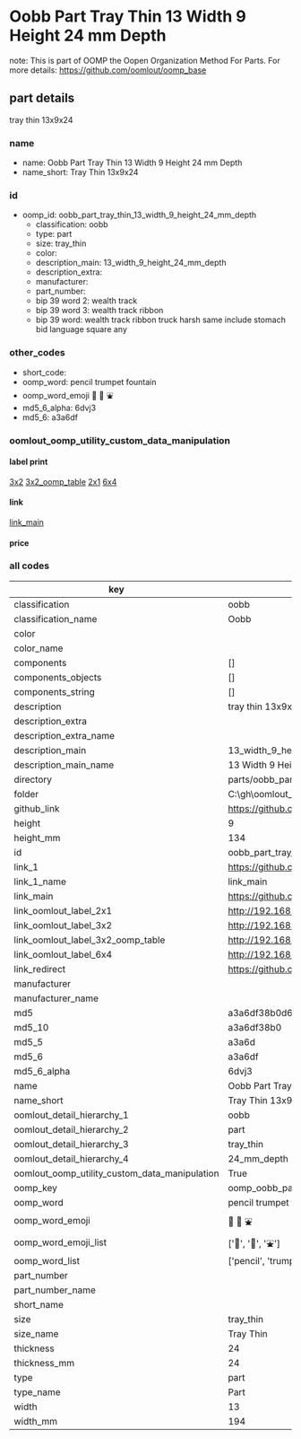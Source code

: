 # Oobb Part Tray Thin 13 Width 9 Height 24 mm Depth  

note: This is part of OOMP the Oopen Organization Method For Parts. For more details: https://github.com/oomlout/oomp_base

##  part details
  



tray thin 13x9x24



### name
* name: Oobb Part Tray Thin 13 Width 9 Height 24 mm Depth
* name_short: Tray Thin 13x9x24 
### id
* oomp_id: oobb_part_tray_thin_13_width_9_height_24_mm_depth
  * classification: oobb
  * type: part
  * size: tray_thin
  * color: 
  * description_main: 13_width_9_height_24_mm_depth
  * description_extra: 
  * manufacturer: 
  * part_number: 
  * bip 39 word 2: wealth track
  * bip 39 word 3: wealth track ribbon
  * bip 39 word: wealth track ribbon truck harsh same include stomach bid language square any

### other_codes
* short_code: 
* oomp_word: pencil trumpet fountain
* oomp_word_emoji :pencil: :trumpet: :fountain:
* md5_6_alpha: 6dvj3
* md5_6: a3a6df






### oomlout_oomp_utility_custom_data_manipulation
#### label print
[3x2](http://192.168.1.245:1112/?label=oomp%206dvj3)
[3x2_oomp_table](http://192.168.1.108:1112/?label=oomp%206dvj3)
[2x1](http://192.168.1.242:1112/?label=oomp%206dvj3)
[6x4](http://192.168.1.55:1112/?label=oomp%206dvj3)    

#### link

[link_main](https://github.com/oomlout/oomlout_oobb_version_4_generated_parts/tree/main/navigation_oomp/oobb/part/tray_thin/13_width_9_height_24_mm_depth/part)                              

#### price







### all codes 
| key | value |  
| --- | --- |  
| classification | oobb |  
| classification_name | Oobb |  
| color |  |  
| color_name |  |  
| components | [] |  
| components_objects | [] |  
| components_string | [] |  
| description | tray thin 13x9x24 |  
| description_extra |  |  
| description_extra_name |  |  
| description_main | 13_width_9_height_24_mm_depth |  
| description_main_name | 13 Width 9 Height 24 mm Depth |  
| directory | parts/oobb_part_tray_thin_13_width_9_height_24_mm_depth |  
| folder | C:\gh\oomlout_oobb_version_4_generated_parts\parts\oobb_part_tray_thin_13_width_9_height_24_mm_depth |  
| github_link | https://github.com/oomlout/oomlout_oomp_part_src/tree/main/parts/oobb_part_tray_thin_13_width_9_height_24_mm_depth |  
| height | 9 |  
| height_mm | 134 |  
| id | oobb_part_tray_thin_13_width_9_height_24_mm_depth |  
| link_1 | https://github.com/oomlout/oomlout_oobb_version_4_generated_parts/tree/main/navigation_oomp/oobb/part/tray_thin/13_width_9_height_24_mm_depth/part |  
| link_1_name | link_main |  
| link_main | https://github.com/oomlout/oomlout_oobb_version_4_generated_parts/tree/main/navigation_oomp/oobb/part/tray_thin/13_width_9_height_24_mm_depth/part |  
| link_oomlout_label_2x1 | http://192.168.1.242:1112/?label=oomp%206dvj3 |  
| link_oomlout_label_3x2 | http://192.168.1.245:1112/?label=oomp%206dvj3 |  
| link_oomlout_label_3x2_oomp_table | http://192.168.1.108:1112/?label=oomp%206dvj3 |  
| link_oomlout_label_6x4 | http://192.168.1.55:1112/?label=oomp%206dvj3 |  
| link_redirect | https://github.com/oomlout/oomlout_oobb_version_4_generated_parts/tree/main/parts/oobb_tray_thin_13_09_24 |  
| manufacturer |  |  
| manufacturer_name |  |  
| md5 | a3a6df38b0d62e4efbb4ae937239a7c1 |  
| md5_10 | a3a6df38b0 |  
| md5_5 | a3a6d |  
| md5_6 | a3a6df |  
| md5_6_alpha | 6dvj3 |  
| name | Oobb Part Tray Thin 13 Width 9 Height 24 mm Depth |  
| name_short | Tray Thin 13x9x24  |  
| oomlout_detail_hierarchy_1 | oobb |  
| oomlout_detail_hierarchy_2 | part |  
| oomlout_detail_hierarchy_3 | tray_thin |  
| oomlout_detail_hierarchy_4 | 24_mm_depth |  
| oomlout_oomp_utility_custom_data_manipulation | True |  
| oomp_key | oomp_oobb_part_tray_thin_13_width_9_height_24_mm_depth |  
| oomp_word | pencil trumpet fountain |  
| oomp_word_emoji | :pencil: :trumpet: :fountain: |  
| oomp_word_emoji_list | [':pencil:', ':trumpet:', ':fountain:'] |  
| oomp_word_list | ['pencil', 'trumpet', 'fountain'] |  
| part_number |  |  
| part_number_name |  |  
| short_name |  |  
| size | tray_thin |  
| size_name | Tray Thin |  
| thickness | 24 |  
| thickness_mm | 24 |  
| type | part |  
| type_name | Part |  
| width | 13 |  
| width_mm | 194 |  
